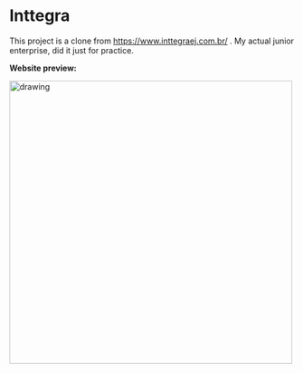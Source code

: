 # Inttegra

This project is a clone from https://www.inttegraej.com.br/ . My actual junior enterprise, did it just for practice.

**Website preview:**

<img src="preview.png" alt="drawing" width="500"/>

